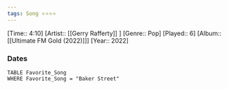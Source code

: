 ```yaml
---
tags: Song ⭐⭐⭐⭐ 
---
```

[Time:: 4:10]
[Artist:: [[Gerry Rafferty]] ]
[Genre:: Pop]
[Played:: 6]
[Album:: [[Ultimate FM Gold (2022)]]]
[Year:: 2022]
### Dates
````dataview
TABLE Favorite_Song
WHERE Favorite_Song = "Baker Street"
````